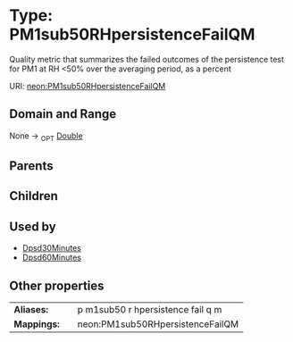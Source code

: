 
# Type: PM1sub50RHpersistenceFailQM


Quality metric that summarizes  the failed outcomes of the persistence test for PM1 at RH <50% over the averaging period, as a percent

URI: [neon:PM1sub50RHpersistenceFailQM](https://data.neonscience.org/PM1sub50RHpersistenceFailQM)


## Domain and Range

None ->  <sub>OPT</sub> [Double](types/Double.md)

## Parents


## Children


## Used by

 * [Dpsd30Minutes](Dpsd30Minutes.md)
 * [Dpsd60Minutes](Dpsd60Minutes.md)

## Other properties

|  |  |  |
| --- | --- | --- |
| **Aliases:** | | p m1sub50 r hpersistence fail q m |
| **Mappings:** | | neon:PM1sub50RHpersistenceFailQM |

